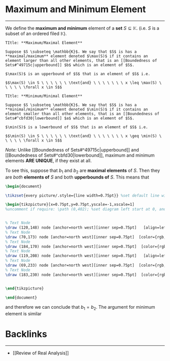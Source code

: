 # Maximum and Minimum Element
---
We define the **maximum and minimum** element of  a **set** $S \subseteq \mathbb{K}$. (i.e. $S$ is a subset of an ordered filed $\mathbb{K}$).

```ad-Definition
TItle: **Maximum/Maximal Element**

Suppose $S \subseteq \mathbb{K}$. We say that $S$ is has a **maximal/maximum** element denoted $\max(S)$ if it contains an element larger than all other elements, that is an [[Boundedness of Sets#^49715c|upperbound]] $b$ which is an element of $S$. 

$\max(S)$ is an upperbound of $S$ that is an element of $S$ i.e.

$$\max(S) \in S \ \ \ \ \ \ \text{and} \ \ \ \ \ \ \ x \leq \max(S) \ \ \ \ \ \forall x \in S$$
```


```ad-Definition
TItle: **Minimum/Minimal Element**

Suppose $S \subseteq \mathbb{K}$. We say that $S$ is has a **minimal/minimum** element denoted $\min(S)$ if it contains an element smaller than all other elements, that is an [[Boundedness of Sets#^cbfd30|lowerbound]] $a$ which is an element of $S$. 

$\min(S)$ is a lowerbound of $S$ that is an element of $S$ i.e.

$$\min(S) \in S \ \ \ \ \ \ \text{and} \ \ \ \ \ \ \ x \geq \min(S) \ \ \ \ \ \forall x \in S$$
```

*Note:* Unlike [[Boundedness of Sets#^49715c|upperbound]] and [[Boundedness of Sets#^cbfd30|lowerbound]], maximum and minimum elements **ARE UNIQUE**, if they exist at all.

To see this, suppose that $b_{1}$ and $b_{2}$ are **maximal elements** of $S$. Then they are *both* **elements of** $S$ and both **upperbounds of** $S$. This means that 

```tikz
\begin{document}

\tikzset{every picture/.style={line width=0.75pt}} %set default line width to 0.75pt        

\begin{tikzpicture}[x=0.75pt,y=0.75pt,yscale=-1,xscale=1]
%uncomment if require: \path (0,402); %set diagram left start at 0, and has height of 402


% Text Node
\draw (120,148) node [anchor=north west][inner sep=0.75pt]   [align=left] {$\displaystyle b_{1} \ \ \ \ \ \ \leq \ \ \ \ \ \ b_{2}$};
% Text Node
\draw (70,173) node [anchor=north west][inner sep=0.75pt]  [color={rgb, 255:red, 74; green, 144; blue, 226 }  ,opacity=1 ] [align=left] {element of $\displaystyle S$};
% Text Node
\draw (184,170) node [anchor=north west][inner sep=0.75pt]  [color={rgb, 255:red, 74; green, 144; blue, 226 }  ,opacity=1 ] [align=left] {upperbound of $\displaystyle S$};
% Text Node
\draw (119,208) node [anchor=north west][inner sep=0.75pt]   [align=left] {$\displaystyle b_{2} \ \ \ \ \ \ \leq \ \ \ \ \ \ b_{1}$};
% Text Node
\draw (69,233) node [anchor=north west][inner sep=0.75pt]  [color={rgb, 255:red, 74; green, 144; blue, 226 }  ,opacity=1 ] [align=left] {element of $\displaystyle S$};
% Text Node
\draw (183,230) node [anchor=north west][inner sep=0.75pt]  [color={rgb, 255:red, 74; green, 144; blue, 226 }  ,opacity=1 ] [align=left] {upperbound of $\displaystyle S$};


\end{tikzpicture}

\end{document}
```
and therefore we can conclude that $b_{1} = b_{2}$. 
The argument for minimum element is similar

# Backlinks
---
- [[Review of Real Analysis]]